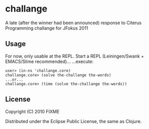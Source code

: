 # challange

A late (after the winner had been announced) response to Citerus Programming challange for JFokus 2011

## Usage

For now, only usable at the REPL.
Start a REPL (Leiningen/Swank + EMACS/Slime recommended)...
...execute:

	user> (in-ns 'challange.core)
	challange.core> (solve the-challange the-words)
	...or...
	challange.core> (time (solve the-challange the-words))

## License

Copyright (C) 2010 FIXME

Distributed under the Eclipse Public License, the same as Clojure.
